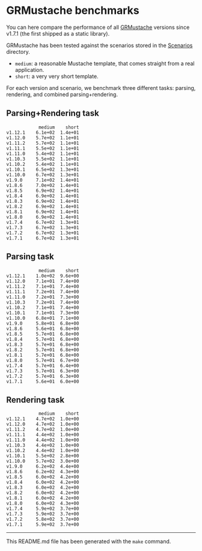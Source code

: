 # GRMustache benchmarks

You can here compare the performance of all [GRMustache](https://github.com/groue/GRMustache) versions since v1.7.1 (the first shipped as a static library).

GRMustache has been tested against the scenarios stored in the [Scenarios](GRMustacheBenchmark/tree/master/Scenarios) directory.

- `medium`: a reasonable Mustache template, that comes straight from a real application.
- `short`: a very very short template.

For each version and scenario, we benchmark three different tasks: parsing, rendering, and combined parsing+rendering.


## Parsing+Rendering task

	            medium    short
	v1.12.1    6.1e+02  1.4e+01
	v1.12.0    5.7e+02  1.1e+01
	v1.11.2    5.7e+02  1.1e+01
	v1.11.1    5.5e+02  1.1e+01
	v1.11.0    5.4e+02  1.1e+01
	v1.10.3    5.5e+02  1.1e+01
	v1.10.2    5.4e+02  1.1e+01
	v1.10.1    6.5e+02  1.3e+01
	v1.10.0    6.7e+02  1.3e+01
	v1.9.0     7.1e+02  1.4e+01
	v1.8.6     7.0e+02  1.4e+01
	v1.8.5     6.9e+02  1.4e+01
	v1.8.4     6.9e+02  1.4e+01
	v1.8.3     6.9e+02  1.4e+01
	v1.8.2     6.9e+02  1.4e+01
	v1.8.1     6.9e+02  1.4e+01
	v1.8.0     6.9e+02  1.4e+01
	v1.7.4     6.7e+02  1.3e+01
	v1.7.3     6.7e+02  1.3e+01
	v1.7.2     6.7e+02  1.3e+01
	v1.7.1     6.7e+02  1.3e+01

## Parsing task

	            medium    short
	v1.12.1    1.0e+02  9.6e+00
	v1.12.0    7.1e+01  7.4e+00
	v1.11.2    7.1e+01  7.4e+00
	v1.11.1    7.2e+01  7.4e+00
	v1.11.0    7.2e+01  7.3e+00
	v1.10.3    7.2e+01  7.4e+00
	v1.10.2    7.1e+01  7.4e+00
	v1.10.1    7.1e+01  7.3e+00
	v1.10.0    6.8e+01  7.1e+00
	v1.9.0     5.8e+01  6.8e+00
	v1.8.6     5.6e+01  6.8e+00
	v1.8.5     5.7e+01  6.8e+00
	v1.8.4     5.7e+01  6.8e+00
	v1.8.3     5.7e+01  6.8e+00
	v1.8.2     5.7e+01  6.8e+00
	v1.8.1     5.7e+01  6.8e+00
	v1.8.0     5.7e+01  6.7e+00
	v1.7.4     5.7e+01  6.4e+00
	v1.7.3     5.7e+01  6.3e+00
	v1.7.2     5.7e+01  6.3e+00
	v1.7.1     5.6e+01  6.0e+00

## Rendering task

	            medium    short
	v1.12.1    4.7e+02  1.0e+00
	v1.12.0    4.7e+02  1.0e+00
	v1.11.2    4.7e+02  1.0e+00
	v1.11.1    4.4e+02  1.0e+00
	v1.11.0    4.4e+02  1.0e+00
	v1.10.3    4.4e+02  1.0e+00
	v1.10.2    4.4e+02  1.0e+00
	v1.10.1    5.5e+02  2.8e+00
	v1.10.0    5.7e+02  3.0e+00
	v1.9.0     6.2e+02  4.4e+00
	v1.8.6     6.2e+02  4.3e+00
	v1.8.5     6.0e+02  4.2e+00
	v1.8.4     6.0e+02  4.2e+00
	v1.8.3     6.0e+02  4.2e+00
	v1.8.2     6.0e+02  4.2e+00
	v1.8.1     6.0e+02  4.2e+00
	v1.8.0     6.0e+02  4.3e+00
	v1.7.4     5.9e+02  3.7e+00
	v1.7.3     5.9e+02  3.7e+00
	v1.7.2     5.8e+02  3.7e+00
	v1.7.1     5.9e+02  3.7e+00

-----

This README.md file has been generated with the `make` command.

